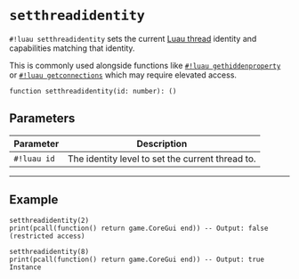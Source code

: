 # `setthreadidentity`

`#!luau setthreadidentity` sets the current [Luau thread](https://create.roblox.com/docs/reference/engine/libraries/coroutine#running) identity and capabilities matching that identity.

This is commonly used alongside functions like [`#!luau gethiddenproperty`](./gethiddenproperty.md) or [`#!luau getconnections`](../Signals/getconnections.md) which may require elevated access.

```luau
function setthreadidentity(id: number): ()
```

## Parameters

| Parameter         | Description                                                      |
|-------------------|------------------------------------------------------------------|
| `#!luau id`         | The identity level to set the current thread to. |

---

## Example

```luau title="Changing thread identity for privileged access" linenums="1"
setthreadidentity(2)
print(pcall(function() return game.CoreGui end)) -- Output: false (restricted access)

setthreadidentity(8)
print(pcall(function() return game.CoreGui end)) -- Output: true Instance
```
